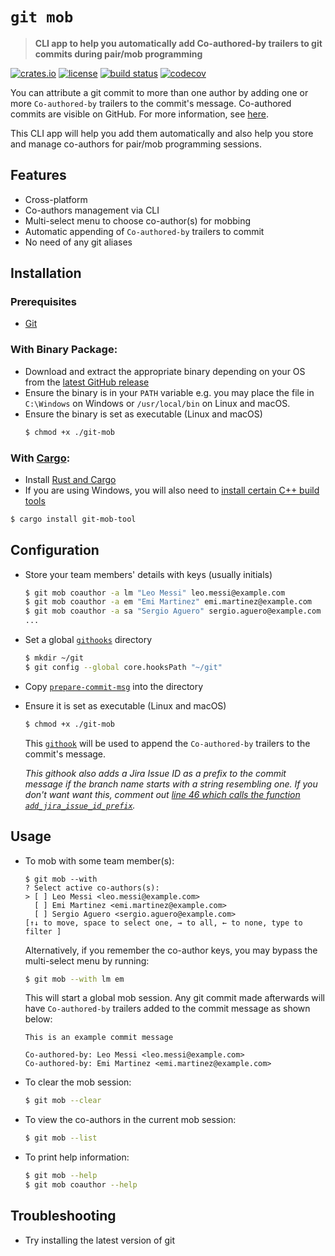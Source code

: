# `git mob`

> **CLI app to help you automatically add Co-authored-by trailers to git commits during pair/mob programming**

[![crates.io](https://img.shields.io/crates/v/git-mob-tool?style=round)](https://crates.io/crates/git-mob-tool)
[![license](https://img.shields.io/badge/license-MIT-blue?style=round)](LICENSE-MIT)
[![build status](https://github.com/mubashwer/git-mob/actions/workflows/build.yml/badge.svg)](https://github.com/Mubashwer/git-mob/actions/workflows/build.yml)
[![codecov](https://codecov.io/gh/Mubashwer/git-mob/branch/main/graph/badge.svg?token=R522R7NZH4)](https://codecov.io/gh/Mubashwer/git-mob)

You can attribute a git commit to more than one author by adding one or more `Co-authored-by` trailers to the commit's message. Co-authored commits are visible on GitHub. For more information, see [here](https://docs.github.com/en/pull-requests/committing-changes-to-your-project/creating-and-editing-commits/creating-a-commit-with-multiple-authors).

This CLI app will help you add them automatically and also help you store and manage co-authors for pair/mob programming sessions.

## Features

- Cross-platform
- Co-authors management via CLI
- Multi-select menu to choose co-author(s) for mobbing
- Automatic appending of `Co-authored-by` trailers to commit
- No need of any git aliases

## Installation

### Prerequisites

- [Git](https://git-scm.com/book/en/v2/Getting-Started-Installing-Git)

### With Binary Package:

- Download and extract the appropriate binary depending on your OS from the [latest GitHub release](https://github.com/Mubashwer/git-mob/releases/latest)
- Ensure the binary is in your `PATH` variable e.g. you may place the file in `C:\Windows` on Windows or `/usr/local/bin` on Linux and macOS.
- Ensure the binary is set as executable (Linux and macOS)
  ```sh
  $ chmod +x ./git-mob
  ```

### With [Cargo](https://crates.io/crates/git-mob-tool):

- Install [Rust and Cargo](https://www.rust-lang.org/tools/install)
- If you are using Windows, you will also need to [install certain C++ build tools](https://learn.microsoft.com/en-us/windows/dev-environment/rust/setup#install-visual-studio-recommended-or-the-microsoft-c-build-tools)

```sh
$ cargo install git-mob-tool
```

## Configuration

- Store your team members' details with keys (usually initials)

  ```sh
  $ git mob coauthor -a lm "Leo Messi" leo.messi@example.com
  $ git mob coauthor -a em "Emi Martinez" emi.martinez@example.com
  $ git mob coauthor -a sa "Sergio Aguero" sergio.aguero@example.com
  ...
  ```

- Set a global [`githooks`](https://git-scm.com/docs/githooks) directory

  ```sh
  $ mkdir ~/git
  $ git config --global core.hooksPath "~/git"
  ```

- Copy [`prepare-commit-msg`](./prepare-commit-msg) into the directory
- Ensure it is set as executable (Linux and macOS)
   ```sh
  $ chmod +x ./git-mob
  ```

  This [`githook`](https://git-scm.com/docs/githooks#_prepare_commit_msg) will be used to append the `Co-authored-by` trailers to the commit's message.

  _This githook also adds a Jira Issue ID as a prefix to the commit message if the branch name starts with a string resembling one. If you don't want want this, comment out [line 46 which calls the function `add_jira_issue_id_prefix`](./prepare-commit-msg#LL46)._

## Usage

- To mob with some team member(s):

  ```
  $ git mob --with
  ? Select active co-authors(s):
  > [ ] Leo Messi <leo.messi@example.com>
    [ ] Emi Martinez <emi.martinez@example.com>
    [ ] Sergio Aguero <sergio.aguero@example.com>
  [↑↓ to move, space to select one, → to all, ← to none, type to filter ]
  ```

  Alternatively, if you remember the co-author keys, you may bypass the multi-select menu by running:

  ```sh
  $ git mob --with lm em
  ```

  This will start a global mob session. Any git commit made afterwards will have `Co-authored-by` trailers added to the commit message as shown below:

  ```
  This is an example commit message

  Co-authored-by: Leo Messi <leo.messi@example.com>
  Co-authored-by: Emi Martinez <emi.martinez@example.com>
  ```

- To clear the mob session:

  ```sh
  $ git mob --clear
  ```

- To view the co-authors in the current mob session:

  ```sh
  $ git mob --list
  ```

- To print help information:
  ```sh
  $ git mob --help
  $ git mob coauthor --help
  ```

## Troubleshooting

- Try installing the latest version of git
